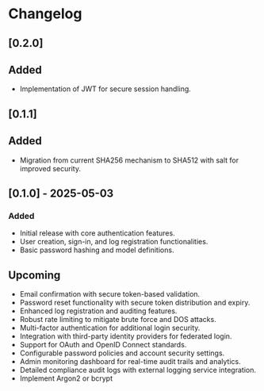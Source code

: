 # Changelog

## [0.2.0]
## Added
- Implementation of JWT for secure session handling.

## [0.1.1]
## Added
- Migration from current SHA256 mechanism to SHA512 with salt for improved security.

## [0.1.0] - 2025-05-03
### Added
- Initial release with core authentication features.
- User creation, sign-in, and log registration functionalities.
- Basic password hashing and model definitions.

## Upcoming
- Email confirmation with secure token-based validation.
- Password reset functionality with secure token distribution and expiry.
- Enhanced log registration and auditing features.
- Robust rate limiting to mitigate brute force and DOS attacks.
- Multi-factor authentication for additional login security.
- Integration with third-party identity providers for federated login.
- Support for OAuth and OpenID Connect standards.
- Configurable password policies and account security settings.
- Admin monitoring dashboard for real-time audit trails and analytics.
- Detailed compliance audit logs with external logging service integration.
- Implement Argon2 or bcrypt